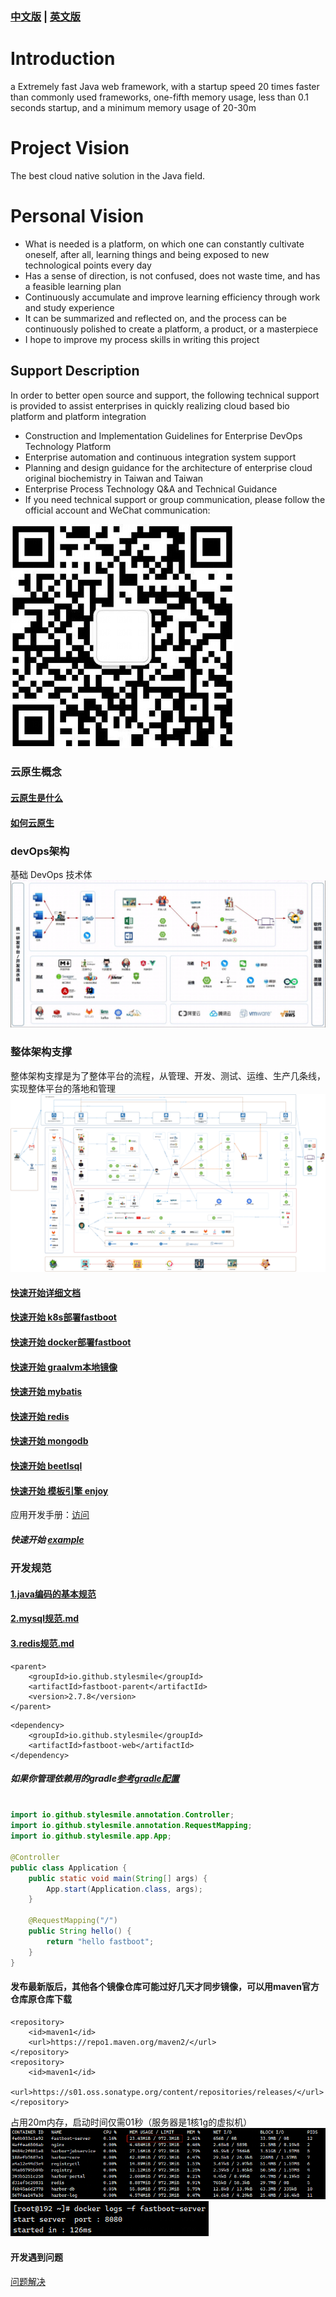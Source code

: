 ### [中文版](README.cn.md) | [英文版](README.md)

# Introduction

a Extremely fast Java web framework, with a startup speed 20 times faster than commonly used frameworks, one-fifth memory usage, less than 0.1 seconds startup, and a minimum memory usage of 20-30m

# Project Vision

The best cloud native solution in the Java field.

# Personal Vision

* What is needed is a platform, on which one can constantly cultivate oneself, after all, learning things and being exposed to new technological points every day
* Has a sense of direction, is not confused, does not waste time, and has a feasible learning plan
* Continuously accumulate and improve learning efficiency through work and study experience
* It can be summarized and reflected on, and the process can be continuously polished to create a platform, a product, or a masterpiece
* I hope to improve my process skills in writing this project

## Support Description

In order to better open source and support, the following technical support is provided to assist enterprises in quickly realizing cloud based bio platform and platform integration

* Construction and Implementation Guidelines for Enterprise DevOps Technology Platform
* Enterprise automation and continuous integration system support
* Planning and design guidance for the architecture of enterprise cloud original biochemistry in Taiwan and Taiwan
* Enterprise Process Technology Q&A and Technical Guidance
* If you need technical support or group communication, please follow the official account and WeChat communication:

<img src="./doc/image/index/java_zhilu_gongzonghao.png">

### 云原生概念

#### [云原生是什么](doc/云原生/云原生是什么.md)

#### [如何云原生](doc/云原生/如何云原生.md)

### devOps架构

基础 DevOps 技术体
<img src="./doc/image/index/fastboot-devOps.png">

### 整体架构支撑

整体架构支撑是为了整体平台的流程，从管理、开发、测试、运维、生产几条线，
实现整体平台的落地和管理
<img src="./doc/image/index/tech_design.png">

#### [快速开始详细文档](doc/1.fastboot-start.md)

#### [快速开始 k8s部署fastboot](doc/云原生/Kubernetes/k8s部署简单fastboot.md)

#### [快速开始 docker部署fastboot](doc/应用开发手册/docker/docker部署简单应用.md)

#### [快速开始 graalvm本地镜像](doc/应用开发手册/graalvm/graalvm部署打包本地镜像.md)

#### [快速开始 mybatis](doc/db/1.fastboot-mybatis.md)

#### [快速开始 redis](doc/db/2.fastboot-redis.md)

#### [快速开始 mongodb](doc/db/3.fastboot-mongodb.md)

#### [快速开始 beetlsql](doc/db/4.fastboot-beetlsql.md)
#### [快速开始 模板引擎 enjoy](fastboot-example%2Ffastboot-enjoy-example%2Fpom.xml)

应用开发手册：[访问](doc/应用开发手册/应用开发手册.md)

##### 快速开始 [example](fastboot-example/fastboot-web-example)

### 开发规范

#### [1.java编码的基本规范](doc/应用开发手册/开发规范/1.java编码的基本规范.md)

#### [2.mysql规范.md](doc/应用开发手册/开发规范/2.mysql规范.md)

#### [3.redis规范.md](doc/应用开发手册/开发规范/3.redis规范.md)

```maven
<parent>
    <groupId>io.github.stylesmile</groupId>
    <artifactId>fastboot-parent</artifactId>
    <version>2.7.8</version>
</parent>
```

```maven
<dependency>
    <groupId>io.github.stylesmile</groupId>
    <artifactId>fastboot-web</artifactId>
</dependency>
```

##### 如果你管理依赖用的gradle[参考gradle配置](doc/1.fastboot-start-gradle.md)

```java

import io.github.stylesmile.annotation.Controller;
import io.github.stylesmile.annotation.RequestMapping;
import io.github.stylesmile.app.App;

@Controller
public class Application {
    public static void main(String[] args) {
        App.start(Application.class, args);
    }

    @RequestMapping("/")
    public String hello() {
        return "hello fastboot";
    }
}
```

#### 发布最新版后，其他各个镜像仓库可能过好几天才同步镜像，可以用maven官方仓库原仓库下载

```maven
<repository>
    <id>maven1</id>
    <url>https://repo1.maven.org/maven2/</url>
</repository>        
<repository>
    <id>maven1</id>
    <url>https://s01.oss.sonatype.org/content/repositories/releases/</url>
</repository>
```

占用20m内存，启动时间仅需01秒（服务器是1核1g的虚拟机）
<img src="./doc/image/index/fastboot-memory.png">
<img src="./doc/image/index/fastboot-start-time.png">

#### 开发遇到问题
[问题解决](doc%2F%CE%CA%CC%E2%BD%E2%BE%F6.md)
